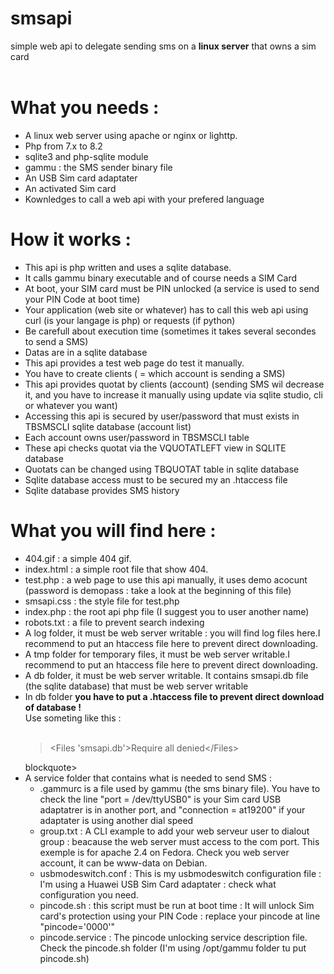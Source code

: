 # smsapi
simple web api to delegate sending sms on a <b>linux server</b> that owns a sim card<br><br>

# What you needs :
<ul>
<li>A linux web server using apache or nginx or lighttp.</li>
<li>Php from 7.x to 8.2</li>
<li>sqlite3 and php-sqlite module</li>
<li>gammu : the SMS sender binary file</li>
<li>An USB Sim card adaptater</li>
<li>An activated Sim card </li>
<li>Kownledges to call a web api with your prefered language </li>
</ul>

# How it works :
<ul>
<li>This api is php written and uses a sqlite database.</li>
<li>It calls gammu binary executable and of course needs a SIM Card</li>
<li>At boot, your SIM card must be PIN unlocked (a service is used to send your PIN Code at boot time)</li>
<li>Your application (web site or whatever) has to call this web api using curl (is your langage is php) or requests (if python)</li>
<li>Be carefull about execution time (sometimes it takes several secondes to send a SMS)</li>
<li>Datas are in a sqlite database</li>
<li>This api  provides a test web page do test it manually.</li>
<li>You have to create clients ( = which account is sending a SMS)</li>
<li>This api provides quotat by clients (account) (sending SMS wil decrease it, and you have to increase it manually using update via sqlite studio, cli or whatever you want)</li>
<li>Accessing this api is secured by user/password that must exists in TBSMSCLI sqlite database (account list)</li>
<li>Each account owns  user/password in TBSMSCLI table</li>
<li>These api checks quotat via the VQUOTATLEFT view in SQLITE database</li>
<li>Quotats can be changed using TBQUOTAT table in sqlite database</li>
<li>Sqlite database access must to be secured my an .htaccess file</li>
<li>Sqlite database provides SMS history</li>
</ul>

# What you will find here :
<ul>
<li>404.gif : a simple 404 gif.</li>
<li>index.html : a simple root file that show 404.</li>
<li>test.php : a web page to use this api manually, it uses demo acocunt (password is demopass : take a look at the beginning of this file)</li>
<li>smsapi.css : the style file for test.php</li>
<li>index.php : the root api php file (I suggest you to user another name)</li>
<li>robots.txt : a file to prevent search indexing</li>
<li>A log folder, it must be web server writable : you will find log files here.I recommend to put an htaccess file here to prevent direct downloading.</li>
<li>A tmp folder for temporary files, it must be web server writable.I recommend to put an htaccess file here to prevent direct downloading.</li>
<li>A db folder, it must be web server writable. It contains smsapi.db file (the sqlite database) that must be web server writable</li>
<li>In db folder <b>you have to put a .htaccess file to prevent direct download of database !</b><br>Use someting like this :<br><br>
  <blockquote>&lt;Files 'smsapi.db'&gt;Require all denied&lt;/Files&gt;</blockquote>blockquote></li>
<li>A service folder that contains what is needed to send SMS :
  <ul>
    <li>.gammurc is a file used by gammu (the sms binary file). You have to check the line "port = /dev/ttyUSB0" is your Sim card USB adaptatrer is in another port, and "connection = at19200" if your adaptater is using another dial speed </li>
    <li>group.txt : A CLI example to add your web serveur user to dialout group : beacause the web server must access to the com port. This exemple is for apache 2.4 on Fedora. Check you web server account, it can be www-data on Debian.</li>
    <li>usbmodeswitch.conf : This is my usbmodeswitch configuration file : I'm using a Huawei USB Sim Card adaptater : check what configuration you need.</li>
    <li>pincode.sh : this script must be run at boot time : It will unlock Sim card's protection using your PIN Code : replace your pincode at line "pincode='0000'"</li>
    <li>pincode.service : The pincode unlocking service description  file. Check the pincode.sh folder (I'm using /opt/gammu folder tu put pincode.sh)</li>
  </ul>
</li>
</ul>




